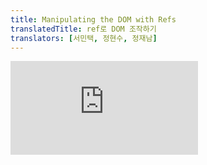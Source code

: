 ```yaml
---
title: Manipulating the DOM with Refs
translatedTitle: ref로 DOM 조작하기
translators: [서민택, 정현수, 정재남]
---
```


<iframe 
  style={{aspectRatio: 1.7778, width: '100%'}} 
  src="https://www.youtube.com/embed/playlist?list=PLjQV3hketAJkh6BEl0n4PDS_2fBd0cS9v&index=31"
  title="YouTube video player" 
  frameBorder="0" 
/>

<Intro>

React automatically updates the [DOM](https://developer.mozilla.org/docs/Web/API/Document_Object_Model/Introduction) to match your render output, so your components won't often need to manipulate it. However, sometimes you might need access to the DOM elements managed by React--for example, to focus a node, scroll to it, or measure its size and position. There is no built-in way to do those things in React, so you will need a *ref* to the DOM node.
<Trans>React는 렌더링 출력과 일치하도록 [DOM](https://developer.mozilla.org/docs/Web/API/Document_Object_Model/Introduction)을 자동으로 업데이트하므로 컴포넌트가 자주 조작할 필요가 없습니다. 하지만 때로는 노드에 포커스를 맞추거나 스크롤하거나 크기와 위치를 측정하기 위해 React가 관리하는 DOM 요소에 접근해야 할 수도 있습니다. React에는 이러한 작업을 수행할 수 있는 내장된 방법이 없으므로 DOM 노드에 대한 *ref*가 필요합니다.</Trans>

</Intro>

<YouWillLearn>

- How to access a DOM node managed by React with the `ref` attribute
- How the `ref` JSX attribute relates to the `useRef` Hook
- How to access another component's DOM node
- In which cases it's safe to modify the DOM managed by React

<TransBlock>
  - `ref` 어트리뷰트로 React가 관리하는 DOM 노드에 접근하는 방법
  - `ref` JSX 속성이 `useRef` 훅과 관련되는 방법
  - 다른 컴포넌트의 DOM 노드에 접근하는 방법
  - 어떤 경우에 React가 관리하는 DOM을 수정해도 안전한지
</TransBlock>

</YouWillLearn>

## Getting a ref to the node<Trans>노드에 대한 ref 가져오기</Trans> {/*getting-a-ref-to-the-node*/}

To access a DOM node managed by React, first, import the `useRef` Hook:
<Trans>React가 관리하는 DOM 노드에 접근하려면, 먼저 `useRef` 훅을 불러옵니다:</Trans>

```js
import { useRef } from 'react';
```

Then, use it to declare a ref inside your component:
<Trans>그런 다음 컴포넌트 내부에서 ref를 선언합니다:</Trans>

```js
const myRef = useRef(null);
```

Finally, pass it to the DOM node as the `ref` attribute:
<Trans>마지막으로, DOM 노드에 `ref` 속성으로 전달합니다:</Trans>

```js
<div ref={myRef}>
```

The `useRef` Hook returns an object with a single property called `current`. Initially, `myRef.current` will be `null`. When React creates a DOM node for this `<div>`, React will put a reference to this node into `myRef.current`. You can then access this DOM node from your [event handlers](/learn/responding-to-events) and use the built-in [browser APIs](https://developer.mozilla.org/docs/Web/API/Element) defined on it.
<Trans>이 `useRef` 훅은 `current` 라고 하는 프로퍼티가 포함된 객체를 반환합니다. 처음에는 `myRef.current` 는 `null` 이 될 것입니다. React가 이 `<div>`에 대한 DOM 노드를 생성하면, React는 이 노드에 대한 참조를 `myRef.current`에 넣습니다. 그런 다음 [이벤트 핸들러](/learn/responding-to-events)에서 이 DOM 노드에 액세스하고 여기에 정의된 내장 [브라우저 API](https://developer.mozilla.org/docs/Web/API/Element)를 사용할 수 있습니다.</Trans>

```js
// You can use any browser APIs, for example:
// 모든 브라우저 API를 사용할 수 있습니다. 예를 들어:
myRef.current.scrollIntoView();
```

### Example: Focusing a text input<Trans>예: 텍스트 입력에 초점 맞추기</Trans> {/*example-focusing-a-text-input*/}

In this example, clicking the button will focus the input:
<Trans>이 예제에서는 버튼을 클릭하면 input에 초점이 맞춰집니다:</Trans>

<Sandpack>

```js
import { useRef } from 'react';

export default function Form() {
  const inputRef = useRef(null);

  function handleClick() {
    inputRef.current.focus();
  }

  return (
    <>
      <input ref={inputRef} />
      <button onClick={handleClick}>
        Focus the input
      </button>
    </>
  );
}
```

</Sandpack>

To implement this:
<Trans>이를 구현하려면:</Trans>

1. Declare `inputRef` with the `useRef` Hook.
2. Pass it as `<input ref={inputRef}>`. This tells React to **put this `<input>`'s DOM node into `inputRef.current`.**
3. In the `handleClick` function, read the input DOM node from `inputRef.current` and call [`focus()`](https://developer.mozilla.org/en-US/docs/Web/API/HTMLElement/focus) on it with `inputRef.current.focus()`.
4. Pass the `handleClick` event handler to `<button>` with `onClick`.

<TransBlock>
1. `useRef` 훅으로 `inputRef`를 선언합니다.
2. 이를 `<input ref={inputRef}>`에 전달합니다. 이렇게 하면 React가 이 `<input>`의 DOM 노드를 `inputRef.current`에 넣을 것입니다.
3. `handleClick` 함수에서 `inputRef.current`로부터 input DOM 노드를 읽어와서 `inputRef.current.focus()`로 [`focus()`](https://developer.mozilla.org/en-US/docs/Web/API/HTMLElement/focus)를 호출합니다.
4. `<button>`의 `onClick`에 `handleClick` 이벤트 핸들러를 전달합니다.
</TransBlock>

While DOM manipulation is the most common use case for refs, the `useRef` Hook can be used for storing other things outside React, like timer IDs. Similarly to state, refs remain between renders. Refs are like state variables that don't trigger re-renders when you set them. Read about refs in [Referencing Values with Refs.](/learn/referencing-values-with-refs)
<Trans>DOM 조작이 ref의 가장 일반적인 사용 사례이지만, `useRef` 훅은 timer ID와 같은 다른 것들을 React 외부에 저장하는 데 사용될 수 있습니다. state와 유사하게 ref는 렌더링 사이에 유지됩니다. ref는 state 변수와 비슷하지만 설정할 때 리렌더링을 촉발하지 않습니다. ref에 대한 자세한 내용은 [Refs로 값 참조하기](/learn/referencing-values-with-refs)에서 읽어보세요.</Trans>

### Example: Scrolling to an element<Trans>예: element로 스크롤하기</Trans> {/*example-scrolling-to-an-element*/}

You can have more than a single ref in a component. In this example, there is a carousel of three images. Each button centers an image by calling the browser [`scrollIntoView()`](https://developer.mozilla.org/en-US/docs/Web/API/Element/scrollIntoView) method on the corresponding DOM node:
<Trans>컴포넌트를 ref를 하나 이상 포함할 수도 있습니다. 이 예시에는 세 개의 이미지로 구성된 캐러셀이 있습니다. 각 버튼은 DOM 노드에서 브라우저 [`scrollIntoView()`](https://developer.mozilla.org/en-US/docs/Web/API/Element/scrollIntoView) 메서드를 호출하여 해당 이미지를 중앙에 배치합니다:</Trans>

<Sandpack>

```js
import { useRef } from 'react';

export default function CatFriends() {
  const firstCatRef = useRef(null);
  const secondCatRef = useRef(null);
  const thirdCatRef = useRef(null);

  function handleScrollToFirstCat() {
    firstCatRef.current.scrollIntoView({
      behavior: 'smooth',
      block: 'nearest',
      inline: 'center'
    });
  }

  function handleScrollToSecondCat() {
    secondCatRef.current.scrollIntoView({
      behavior: 'smooth',
      block: 'nearest',
      inline: 'center'
    });
  }

  function handleScrollToThirdCat() {
    thirdCatRef.current.scrollIntoView({
      behavior: 'smooth',
      block: 'nearest',
      inline: 'center'
    });
  }

  return (
    <>
      <nav>
        <button onClick={handleScrollToFirstCat}>
          Tom
        </button>
        <button onClick={handleScrollToSecondCat}>
          Maru
        </button>
        <button onClick={handleScrollToThirdCat}>
          Jellylorum
        </button>
      </nav>
      <div>
        <ul>
          <li>
            <img
              src="https://placekitten.com/g/200/200"
              alt="Tom"
              ref={firstCatRef}
            />
          </li>
          <li>
            <img
              src="https://placekitten.com/g/300/200"
              alt="Maru"
              ref={secondCatRef}
            />
          </li>
          <li>
            <img
              src="https://placekitten.com/g/250/200"
              alt="Jellylorum"
              ref={thirdCatRef}
            />
          </li>
        </ul>
      </div>
    </>
  );
}
```

```css
div {
  width: 100%;
  overflow: hidden;
}

nav {
  text-align: center;
}

button {
  margin: .25rem;
}

ul,
li {
  list-style: none;
  white-space: nowrap;
}

li {
  display: inline;
  padding: 0.5rem;
}
```

</Sandpack>

<DeepDive>

#### How to manage a list of refs using a ref callback<Trans>ref 콜백을 사용하여 refs 목록을 관리하는 방법</Trans> {/*how-to-manage-a-list-of-refs-using-a-ref-callback*/}

In the above examples, there is a predefined number of refs. However, sometimes you might need a ref to each item in the list, and you don't know how many you will have. Something like this **wouldn't work**:
<Trans>위의 예에서는 ref를 항목 수만큼 미리 정의해 두었습니다. 그러나 목록의 각 항목에 대해 얼마나 많은 ref가 필요할지 알 수 없는 경우도 있습니다. 이런 경우에는 제대로 **작동하지 않을 것입니다**:</Trans>

```js
<ul>
  {items.map((item) => {
    // Doesn't work! 작동하지 않습니다!
    const ref = useRef(null);
    return <li ref={ref} />;
  })}
</ul>
```

This is because **Hooks must only be called at the top-level of your component.** You can't call `useRef` in a loop, in a condition, or inside a `map()` call.
<Trans>이는 *훅은 컴포넌트의 최상위 레벨에서만 호출해야 하기 때문입니다.** 반복문 또는 `map()` 내부에서는 `useRef`를 호출할 수 없습니다.</Trans>

One possible way around this is to get a single ref to their parent element, and then use DOM manipulation methods like [`querySelectorAll`](https://developer.mozilla.org/en-US/docs/Web/API/Document/querySelectorAll) to "find" the individual child nodes from it. However, this is brittle and can break if your DOM structure changes.
<Trans>이 문제를 해결할 수 있는 한 가지 방법은 부모 엘리먼트에 대한 단일 ref를 가져온 다음 [`querySelectorAll`](https://developer.mozilla.org/ko/docs/Web/API/Document/querySelectorAll)과 같은 DOM 조작 메서드를 사용하여 개별 하위 노드를 "찾는" 것입니다. 하지만 이 방법은 DOM 구조가 변경되면 깨질 수 있습니다.</Trans>

Another solution is to **pass a function to the `ref` attribute.** This is called a [`ref` callback.](/reference/react-dom/components/common#ref-callback) React will call your ref callback with the DOM node when it's time to set the ref, and with `null` when it's time to clear it. This lets you maintain your own array or a [Map](https://developer.mozilla.org/en-US/docs/Web/JavaScript/Reference/Global_Objects/Map), and access any ref by its index or some kind of ID.
<Trans>또 다른 해결책은 **`ref` 속성에 함수를 전달**하는 것입니다. 이를 [`ref` 콜백](/reference/react-dom/components/common#ref-callback)이라고 합니다. React는 ref를 설정할 때가 되면 DOM 노드로, 지울 때가 되면 `null`로 ref 콜백을 호출할 것입니다. 이를 통해 자신만의 배열이나 [Map](https://developer.mozilla.org/en-US/docs/Web/JavaScript/Reference/Global_Objects/Map)을 유지 관리하고, 인덱스나 일종의 ID로 모든 ref에 접근할 수 있습니다.</Trans>

This example shows how you can use this approach to scroll to an arbitrary node in a long list:
<Trans>다음 예제는 이러한 접근으로 긴 목록에서 임의 노드로 스크롤하는 방법을 보여 줍니다:</Trans>

<Sandpack>

```js
import { useRef } from 'react';

export default function CatFriends() {
  const itemsRef = useRef(null);

  function scrollToId(itemId) {
    const map = getMap();
    const node = map.get(itemId);
    node.scrollIntoView({
      behavior: 'smooth',
      block: 'nearest',
      inline: 'center'
    });
  }

  function getMap() {
    if (!itemsRef.current) {
      // Initialize the Map on first usage.
      itemsRef.current = new Map();
    }
    return itemsRef.current;
  }

  return (
    <>
      <nav>
        <button onClick={() => scrollToId(0)}>
          Tom
        </button>
        <button onClick={() => scrollToId(5)}>
          Maru
        </button>
        <button onClick={() => scrollToId(9)}>
          Jellylorum
        </button>
      </nav>
      <div>
        <ul>
          {catList.map(cat => (
            <li
              key={cat.id}
              ref={(node) => {
                const map = getMap();
                if (node) {
                  map.set(cat.id, node);
                } else {
                  map.delete(cat.id);
                }
              }}
            >
              <img
                src={cat.imageUrl}
                alt={'Cat #' + cat.id}
              />
            </li>
          ))}
        </ul>
      </div>
    </>
  );
}

const catList = [];
for (let i = 0; i < 10; i++) {
  catList.push({
    id: i,
    imageUrl: 'https://placekitten.com/250/200?image=' + i
  });
}

```

```css
div {
  width: 100%;
  overflow: hidden;
}

nav {
  text-align: center;
}

button {
  margin: .25rem;
}

ul,
li {
  list-style: none;
  white-space: nowrap;
}

li {
  display: inline;
  padding: 0.5rem;
}
```

</Sandpack>

In this example, `itemsRef` doesn't hold a single DOM node. Instead, it holds a [Map](https://developer.mozilla.org/docs/Web/JavaScript/Reference/Global_Objects/Map) from item ID to a DOM node. ([Refs can hold any values!](/learn/referencing-values-with-refs)) The [`ref` callback](/reference/react-dom/components/common#ref-callback) on every list item takes care to update the Map:
<Trans>이 예제에서 `itemsRef`는 단일 DOM 노드를 보유하지 않습니다. 대신 항목 ID에서 DOM 노드로의 [Map](https://developer.mozilla.org/ko/docs/Web/JavaScript/Reference/Global_Objects/Map)을 보유합니다. ([Ref는 모든 값을 보유할 수 있습니다!](/learn/referencing-values-with-refs)) 모든 목록 항목의 [`ref` 콜백](/reference/react-dom/components/common#ref-callback)은 맵을 업데이트합니다:</Trans>

```js
<li
  key={cat.id}
  ref={node => {
    const map = getMap();
    if (node) {
      // Add to the Map
      map.set(cat.id, node);
    } else {
      // Remove from the Map
      map.delete(cat.id);
    }
  }}
>
```

This lets you read individual DOM nodes from the Map later.
<Trans>이렇게 하면 나중에 Map에서 개별 DOM 노드를 읽을 수 있습니다.</Trans>

</DeepDive>

## Accessing another component's DOM nodes<Trans>다른 컴포넌트의 DOM 노드에 접근하기</Trans> {/*accessing-another-components-dom-nodes*/}

When you put a ref on a built-in component that outputs a browser element like `<input />`, React will set that ref's `current` property to the corresponding DOM node (such as the actual `<input />` in the browser).
<Trans>`<input />`과 같은 브라우저 엘리먼트를 출력하는 내장 컴포넌트에 ref를 넣으면, React는 해당 ref의 `current` 프로퍼티를 해당 DOM 노드(예: 브라우저의 실제 `<input />`)로 설정합니다.</Trans>

However, if you try to put a ref on **your own** component, like `<MyInput />`, by default you will get `null`. Here is an example demonstrating it. Notice how clicking the button **does not** focus the input:
<Trans>그러나 `<MyInput />`과 같은 **여러분이 만든** 컴포넌트에 ref를 넣으려고 하면 기본적으로 `null`이 반환됩니다. 다음은 이를 보여주는 예시입니다. 버튼을 클릭해도 입력에 초점이 맞춰지지 **않는** 것을 확인할 수 있습니다:</Trans>

<Sandpack>

```js
import { useRef } from 'react';

function MyInput(props) {
  return <input {...props} />;
}

export default function MyForm() {
  const inputRef = useRef(null);

  function handleClick() {
    inputRef.current.focus();
  }

  return (
    <>
      <MyInput ref={inputRef} />
      <button onClick={handleClick}>
        Focus the input
      </button>
    </>
  );
}
```

</Sandpack>

To help you notice the issue, React also prints an error to the console:
<Trans>문제를 알아차리는 데 도움이 되도록 React는 콘솔에 오류를 출력하기도 합니다:</Trans>

<ConsoleBlock level="error">

Warning: Function components cannot be given refs. Attempts to access this ref will fail. Did you mean to use React.forwardRef()?<br/>
// 경고: 함수 컴포넌트에는 refs를 지정할 수 없습니다. 이 ref에 접근하려는 시도는 실패합니다. React.forwardRef()를 사용하려고 하셨나요?
</ConsoleBlock>

This happens because by default React does not let a component access the DOM nodes of other components. Not even for its own children! This is intentional. Refs are an escape hatch that should be used sparingly. Manually manipulating _another_ component's DOM nodes makes your code even more fragile.
<Trans>이는 기본적으로 React가 컴포넌트가 다른 컴포넌트의 DOM 노드에 접근하는 것을 허용하지 않기 때문입니다. 심지어 자신의 자식에게도요! 이것은 의도적인 것입니다. ref는 탈출구이기 때문에 아껴서 사용해야 합니다. _다른_ 컴포넌트의 DOM 노드를 수동으로 조작하면 코드가 훨씬 더 취약해집니다.</Trans>

Instead, components that _want_ to expose their DOM nodes have to **opt in** to that behavior. A component can specify that it "forwards" its ref to one of its children. Here's how `MyInput` can use the `forwardRef` API:
<Trans>대신, DOM 노드를 노출하길 _원하는_ 컴포넌트에 해당 동작을 **설정**해야 합니다. 컴포넌트는 자신의 ref를 자식 중 하나에 "전달"하도록 지정할 수 있습니다. `MyInput`이 `forwardRef` API를 사용하는 방법은 다음과 같습니다:</Trans>

```js
const MyInput = forwardRef((props, ref) => {
  return <input {...props} ref={ref} />;
});
```

This is how it works:
<Trans>작동 방식은 다음과 같습니다:</Trans>

1. `<MyInput ref={inputRef} />` tells React to put the corresponding DOM node into `inputRef.current`. However, it's up to the `MyInput` component to opt into that--by default, it doesn't.
2. The `MyInput` component is declared using `forwardRef`. **This opts it into receiving the `inputRef` from above as the second `ref` argument** which is declared after `props`.
3. `MyInput` itself passes the `ref` it received to the `<input>` inside of it.

<TransBlock>
1. `<MyInput ref={inputRef} />`는 React에게 해당 DOM 노드를 `inputRef.current`에 넣으라고 지시합니다. 그러나 이를 선택할지는 `MyInput` 컴포넌트에 달려 있으며, 기본적으로 그렇지 않습니다.
2. `MyInput` 컴포넌트를 `forwardRef`를 사용하여 선언하면, `props` 다음의 **두 번째 `ref` 인수**에 위의 `inputRef`를 받도록 설정됩니다.
3. `MyInput`은 수신한 `ref`를 내부의 `<input>`으로 전달합니다.
</TransBlock>

Now clicking the button to focus the input works:
<Trans>이제 버튼을 클릭하면 input에 초점이 맞춰집니다:</Trans>

<Sandpack>

```js
import { forwardRef, useRef } from 'react';

const MyInput = forwardRef((props, ref) => {
  return <input {...props} ref={ref} />;
});

export default function Form() {
  const inputRef = useRef(null);

  function handleClick() {
    inputRef.current.focus();
  }

  return (
    <>
      <MyInput ref={inputRef} />
      <button onClick={handleClick}>
        Focus the input
      </button>
    </>
  );
}
```

</Sandpack>

In design systems, it is a common pattern for low-level components like buttons, inputs, and so on, to forward their refs to their DOM nodes. On the other hand, high-level components like forms, lists, or page sections usually won't expose their DOM nodes to avoid accidental dependencies on the DOM structure.
<Trans>디자인 시스템에서 버튼, 입력 등과 같은 저수준 컴포넌트는 해당 ref를 DOM 노드로 전달하는 것이 일반적인 패턴입니다. 반면 양식, 목록 또는 페이지 섹션과 같은 상위 수준 컴포넌트는 일반적으로 DOM 구조에 대한 우발적 의존성을 피하기 위해 해당 DOM 노드를 노출하지 않습니다.</Trans>

<DeepDive>

#### Exposing a subset of the API with an imperative handle<Trans>명령형 핸들로 API의 하위 집합 노출하기</Trans> {/*exposing-a-subset-of-the-api-with-an-imperative-handle*/}

In the above example, `MyInput` exposes the original DOM input element. This lets the parent component call `focus()` on it. However, this also lets the parent component do something else--for example, change its CSS styles. In uncommon cases, you may want to restrict the exposed functionality. You can do that with `useImperativeHandle`:
<Trans>위의 예시에서 `MyInput`은 원본 DOM input 엘리먼트를 노출합니다. 이를 통해 부모 컴포넌트가 이 요소에 `focus()`를 호출할 수 있습니다. 그런데 이렇게 하면 부모 컴포넌트가 다른 작업(예: CSS 스타일 변경)을 할 수도 있습니다. 드문 경우지만 노출되는 기능을 제한하고 싶을 수도 있을 것입니다. 그럴 땐 `useImperativeHandle`을 사용하면 됩니다:</Trans>

<Sandpack>

```js
import {
  forwardRef, 
  useRef, 
  useImperativeHandle
} from 'react';

const MyInput = forwardRef((props, ref) => {
  const realInputRef = useRef(null);
  useImperativeHandle(ref, () => ({
    // Only expose focus and nothing else
    focus() {
      realInputRef.current.focus();
    },
  }));
  return <input {...props} ref={realInputRef} />;
});

export default function Form() {
  const inputRef = useRef(null);

  function handleClick() {
    inputRef.current.focus();
  }

  return (
    <>
      <MyInput ref={inputRef} />
      <button onClick={handleClick}>
        Focus the input
      </button>
    </>
  );
}
```

</Sandpack>

Here, `realInputRef` inside `MyInput` holds the actual input DOM node. However, `useImperativeHandle` instructs React to provide your own special object as the value of a ref to the parent component. So `inputRef.current` inside the `Form` component will only have the `focus` method. In this case, the ref "handle" is not the DOM node, but the custom object you create inside `useImperativeHandle` call.
<Trans>여기서 `MyInput` 내부의 `realInputRef`는 실제 input DOM 노드를 보유합니다. 하지만 `useImperativeHandle`은 부모 컴포넌트에 대한 ref 값으로 고유한 특수 객체를 제공하도록 React에 지시합니다. 따라서 `Form` 컴포넌트 내부의 `inputRef.current`에는 `focus` 메서드만 있게 됩니다. 이 경우 ref "핸들"은 DOM 노드가 아니라 `useImperativeHandle()` 내부에서 생성한 사용자 정의 객체입니다.</Trans>

</DeepDive>

## When React attaches the refs<Trans>React가 ref를 첨부할 때</Trans> {/*when-react-attaches-the-refs*/}

In React, every update is split in [two phases](/learn/render-and-commit#step-3-react-commits-changes-to-the-dom):
<Trans>React에서 모든 업데이트는 [두 단계](/learn/render-and-commit#step-3-react-commits-changes-to-the-dom)로 나뉩니다:</Trans>

* During **render,** React calls your components to figure out what should be on the screen.
* During **commit,** React applies changes to the DOM.

<TransBlock>
- **렌더링** 하는 동안 React는 컴포넌트를 호출하여 화면에 무엇이 표시되어야 하는지 파악합니다.
- **커밋(commit)** 하는 동안 React는 DOM에 변경 사항을 적용합니다.
</TransBlock>

In general, you [don't want](/learn/referencing-values-with-refs#best-practices-for-refs) to access refs during rendering. That goes for refs holding DOM nodes as well. During the first render, the DOM nodes have not yet been created, so `ref.current` will be `null`. And during the rendering of updates, the DOM nodes haven't been updated yet. So it's too early to read them.
<Trans>일반적으로 렌더링 중에는 ref에 액세스하는 것을 [원하지 않을 것입니다](/learn/referencing-values-with-refs#best-practices-for-refs). DOM 노드를 보유하는 ref도 마찬가지입니다. 첫 번째 렌더링 중에는 DOM 노드가 아직 생성되지 않았으므로 `ref.current`는 `null`이 됩니다. 그리고 업데이트를 렌더링하는 동안에는 DOM 노드가 아직 업데이트되지 않았습니다. 따라서 이를 읽기에는 너무 이르죠.</Trans>

React sets `ref.current` during the commit. Before updating the DOM, React sets the affected `ref.current` values to `null`. After updating the DOM, React immediately sets them to the corresponding DOM nodes.
<Trans>React는 커밋하는 동안에 `ref.current`를 설정합니다. React는 DOM이 업데이트 되기 전에는 `ref.current`의 값을 `null`로 설정하였다가, DOM이 업데이트된 직후 해당 DOM 노드로 다시 설정합니다.</Trans>

**Usually, you will access refs from event handlers.** If you want to do something with a ref, but there is no particular event to do it in, you might need an Effect. We will discuss effects on the next pages.
<Trans>**일반적으로 이벤트 핸들러에서 ref에 접근합니다.** ref로 무언가를 하고 싶지만 그 작업을 수행할 특정 이벤트가 없다면, Effect가 필요할 수 있습니다. Effect에 대해서는 다음 페이지에서 설명하겠습니다.</Trans>

<DeepDive>

#### Flushing state updates synchronously with flushSync<Trans>플러싱 state는 flushSync와 동기식으로 업데이트됩니다.</Trans> {/*flushing-state-updates-synchronously-with-flush-sync*/}

Consider code like this, which adds a new todo and scrolls the screen down to the last child of the list. Notice how, for some reason, it always scrolls to the todo that was *just before* the last added one:
<Trans>다음과 같이 새 할 일을 추가하고 목록의 마지막 하위 항목까지 화면을 아래로 스크롤하는 코드를 고려해 보세요. 어떤 이유에서인지 항상 마지막으로 추가한 할 일의 *바로 앞*에 있던 할 일로 스크롤되는 것을 볼 수 있습니다:</Trans>

<Sandpack>

```js
import { useState, useRef } from 'react';

export default function TodoList() {
  const listRef = useRef(null);
  const [text, setText] = useState('');
  const [todos, setTodos] = useState(
    initialTodos
  );

  function handleAdd() {
    const newTodo = { id: nextId++, text: text };
    setText('');
    setTodos([ ...todos, newTodo]);
    listRef.current.lastChild.scrollIntoView({
      behavior: 'smooth',
      block: 'nearest'
    });
  }

  return (
    <>
      <button onClick={handleAdd}>
        Add
      </button>
      <input
        value={text}
        onChange={e => setText(e.target.value)}
      />
      <ul ref={listRef}>
        {todos.map(todo => (
          <li key={todo.id}>{todo.text}</li>
        ))}
      </ul>
    </>
  );
}

let nextId = 0;
let initialTodos = [];
for (let i = 0; i < 20; i++) {
  initialTodos.push({
    id: nextId++,
    text: 'Todo #' + (i + 1)
  });
}
```

</Sandpack>

The issue is with these two lines:
<Trans>문제는 바로 다음 두 줄입니다:</Trans>

```js
setTodos([ ...todos, newTodo]);
listRef.current.lastChild.scrollIntoView();
```

In React, [state updates are queued.](/learn/queueing-a-series-of-state-updates) Usually, this is what you want. However, here it causes a problem because `setTodos` does not immediately update the DOM. So the time you scroll the list to its last element, the todo has not yet been added. This is why scrolling always "lags behind" by one item.
<Trans>React에서는 [state 업데이트가 큐에 등록됩니다.](/learn/queueing-a-series-of-state-updates) 일반적으로 이것은 사용자가 원하는 것입니다. 그러나 여기서는 `setTodos`가 DOM을 즉시 업데이트하지 않기 때문에 문제가 발생합니다. 따라서 목록을 마지막 요소로 스크롤할 때 할 일이 아직 추가되지 않은 상태입니다. 이것이 스크롤이 항상 한 항목씩 "뒤처지는" 이유입니다.</Trans>

To fix this issue, you can force React to update ("flush") the DOM synchronously. To do this, import `flushSync` from `react-dom` and **wrap the state update** into a `flushSync` call:
<Trans>이 문제를 해결하기 위해 React가 DOM을 동기적으로 업데이트("플러시")하도록 강제할 수 있습니다. 이렇게 하려면 `react-dom`에서 `flushSync`를 import하고 **state 업데이트를** `flushSync` 호출로 **감싸면** 됩니다:</Trans>

```js
flushSync(() => {
  setTodos([ ...todos, newTodo]);
});
listRef.current.lastChild.scrollIntoView();
```

This will instruct React to update the DOM synchronously right after the code wrapped in `flushSync` executes. As a result, the last todo will already be in the DOM by the time you try to scroll to it:
<Trans>이렇게 하면 `flushSync`로 감싼 코드가 실행된 직후 React가 DOM을 동기적으로 업데이트하도록 지시합니다. 그 결과 스크롤을 시도할 때 DOM에 이미 마지막 할 일이 있을 것입니다:</Trans>

<Sandpack>

```js
import { useState, useRef } from 'react';
import { flushSync } from 'react-dom';

export default function TodoList() {
  const listRef = useRef(null);
  const [text, setText] = useState('');
  const [todos, setTodos] = useState(
    initialTodos
  );

  function handleAdd() {
    const newTodo = { id: nextId++, text: text };
    flushSync(() => {
      setText('');
      setTodos([ ...todos, newTodo]);      
    });
    listRef.current.lastChild.scrollIntoView({
      behavior: 'smooth',
      block: 'nearest'
    });
  }

  return (
    <>
      <button onClick={handleAdd}>
        Add
      </button>
      <input
        value={text}
        onChange={e => setText(e.target.value)}
      />
      <ul ref={listRef}>
        {todos.map(todo => (
          <li key={todo.id}>{todo.text}</li>
        ))}
      </ul>
    </>
  );
}

let nextId = 0;
let initialTodos = [];
for (let i = 0; i < 20; i++) {
  initialTodos.push({
    id: nextId++,
    text: 'Todo #' + (i + 1)
  });
}
```

</Sandpack>

</DeepDive>

## Best practices for DOM manipulation with refs<Trans>ref를 이용한 DOM 조작 모범 사례</Trans> {/*best-practices-for-dom-manipulation-with-refs*/}

Refs are an escape hatch. You should only use them when you have to "step outside React". Common examples of this include managing focus, scroll position, or calling browser APIs that React does not expose.
<Trans>Ref는 탈출구입니다. "React 외부로 나가야" 할 때만 사용해야 합니다. 일반적인 예로는 포커스, 스크롤 위치를 관리하거나 React가 노출하지 않는 브라우저 API를 호출하는 것이 있습니다.</Trans>

If you stick to non-destructive actions like focusing and scrolling, you shouldn't encounter any problems. However, if you try to **modify** the DOM manually, you can risk conflicting with the changes React is making.
<Trans>포커스나 스크롤 같은 비파괴적 동작을 고수한다면 문제가 발생하지 않을 것입니다. 그러나 DOM을 수동으로 **수정**하려고 하면 React가 수행하는 변경 사항과 충돌할 위험이 있습니다.</Trans>

To illustrate this problem, this example includes a welcome message and two buttons. The first button toggles its presence using [conditional rendering](/learn/conditional-rendering) and [state](/learn/state-a-components-memory), as you would usually do in React. The second button uses the [`remove()` DOM API](https://developer.mozilla.org/en-US/docs/Web/API/Element/remove) to forcefully remove it from the DOM outside of React's control.
<Trans>다음 예시에는 이 문제를 설명하기 위해 환영 메시지와 두 개의 버튼이 포함되어 있습니다. 첫 번째 버튼은 React에서 일반적으로 사용하는 것처럼 [조건부 렌더링](/learn/conditional-rendering)과 [state](/learn/state-a-components-memory)를 사용하여 그 존재 여부를 전환합니다. 두 번째 버튼은 [`remove()` DOM API](https://developer.mozilla.org/en-US/docs/Web/API/Element/remove)를 사용하여 React가 제어할 수 없는 DOM에서 강제로 제거합니다.</Trans>

Try pressing "Toggle with setState" a few times. The message should disappear and appear again. Then press "Remove from the DOM". This will forcefully remove it. Finally, press "Toggle with setState":
<Trans>"Toggle with setState"를 몇 번 눌러보세요. 메시지가 사라졌다가 다시 나타날 것입니다. 그런 다음 "Remove from the DOM"을 누르세요. 그러면 강제로 제거될 것입니다. 마지막으로 "Toggle with setState"를 눌러보세요:</Trans>

<Sandpack>

```js
import { useState, useRef } from 'react';

export default function Counter() {
  const [show, setShow] = useState(true);
  const ref = useRef(null);

  return (
    <div>
      <button
        onClick={() => {
          setShow(!show);
        }}>
        Toggle with setState
      </button>
      <button
        onClick={() => {
          ref.current.remove();
        }}>
        Remove from the DOM
      </button>
      {show && <p ref={ref}>Hello world</p>}
    </div>
  );
}
```

```css
p,
button {
  display: block;
  margin: 10px;
}
```

</Sandpack>

After you've manually removed the DOM element, trying to use `setState` to show it again will lead to a crash. This is because you've changed the DOM, and React doesn't know how to continue managing it correctly.
<Trans>DOM 엘리먼트를 수동으로 제거한 후 `setState`를 사용하여 다시 표시하려고 하면 충돌이 발생합니다. 이는 사용자가 DOM을 변경했고 React가 이를 계속 올바르게 관리하는 방법을 모르기 때문입니다.</Trans>

**Avoid changing DOM nodes managed by React.** Modifying, adding children to, or removing children from elements that are managed by React can lead to inconsistent visual results or crashes like above.
<Trans>**React가 관리하는 DOM 노드를 변경하지 마세요.** React가 관리하는 요소를 수정하거나, 자식을 추가하거나 제거하면, 위와 같이 일관성 없는 시각적 결과나 충돌이 발생할 수 있습니다.</Trans>

However, this doesn't mean that you can't do it at all. It requires caution. **You can safely modify parts of the DOM that React has _no reason_ to update.** For example, if some `<div>` is always empty in the JSX, React won't have a reason to touch its children list. Therefore, it is safe to manually add or remove elements there.
<Trans>그렇다고 전혀 할 수 없다는 건 아니고, 주의가 필요하다는 의미입니다. **React가 업데이트할 _이유가 없는_ DOM의 일부는 안전하게 수정할 수 있습니다.** 예를 들어 JSX에서 일부 `<div>`가 항상 비어 있는 경우, React는 그 자식 목록을 건드릴 이유가 없습니다. 따라서 수동으로 요소를 추가하거나 제거하더라도 안전합니다.</Trans>

<Recap>

- Refs are a generic concept, but most often you'll use them to hold DOM elements.
- You instruct React to put a DOM node into `myRef.current` by passing `<div ref={myRef}>`.
- Usually, you will use refs for non-destructive actions like focusing, scrolling, or measuring DOM elements.
- A component doesn't expose its DOM nodes by default. You can opt into exposing a DOM node by using `forwardRef` and passing the second `ref` argument down to a specific node.
- Avoid changing DOM nodes managed by React.
- If you do modify DOM nodes managed by React, modify parts that React has no reason to update.

<TransBlock>
- Ref는 일반적인 개념이긴 하지만, 대부분 DOM 엘리먼트를 보관할 때 사용합니다.
- `<div ref={myRef}>`를 전달해 DOM 노드를 `myRef.current`에 넣으라고 React에 지시합니다.
- 보통은 포커스, 스크롤, DOM 엘리먼트 측정과 같은 비파괴적인 동작에 ref를 사용합니다.
- 컴포넌트는 기본적으로 DOM 노드를 노출하지 않습니다. `forwardRef`를 사용하고 두 번째 `ref` 인수를 특정 노드에 전달하여 DOM 노드를 노출하도록 설정할 수 있습니다.
- React가 관리하는 DOM 노드를 변경하지 마세요.
- React가 관리하는 DOM 노드를 수정해야 한다면 React가 업데이트할 이유가 없는 부분을 수정하세요.
</TransBlock>
</Recap>

<Challenges>

#### Play and pause the video<Trans>동영상 재생 및 일시 정지하기</Trans> {/*play-and-pause-the-video*/}

In this example, the button toggles a state variable to switch between a playing and a paused state. However, in order to actually play or pause the video, toggling state is not enough. You also need to call [`play()`](https://developer.mozilla.org/en-US/docs/Web/API/HTMLMediaElement/play) and [`pause()`](https://developer.mozilla.org/en-US/docs/Web/API/HTMLMediaElement/pause) on the DOM element for the `<video>`. Add a ref to it, and make the button work.
<Trans>이 예시에서는 버튼을 토글하면 state 변수가 재생 및 일시정지 사이를 전환합니다. 하지만 실제로 동영상을 재생하거나 일시 정지하려면 state 토글만으로는 충분하지 않습니다. 추가로 `<video>`에 대한 DOM 요소에서 [`play()`](https://developer.mozilla.org/en-US/docs/Web/API/HTMLMediaElement/play)와 [`pause()`](https://developer.mozilla.org/en-US/docs/Web/API/HTMLMediaElement/pause)를 호출해야만 합니다. 여기에 ref를 추가하고 버튼이 작동하도록 하세요.</Trans>

<Sandpack>

```js
import { useState, useRef } from 'react';

export default function VideoPlayer() {
  const [isPlaying, setIsPlaying] = useState(false);

  function handleClick() {
    const nextIsPlaying = !isPlaying;
    setIsPlaying(nextIsPlaying);
  }

  return (
    <>
      <button onClick={handleClick}>
        {isPlaying ? 'Pause' : 'Play'}
      </button>
      <video width="250">
        <source
          src="https://interactive-examples.mdn.mozilla.net/media/cc0-videos/flower.mp4"
          type="video/mp4"
        />
      </video>
    </>
  )
}
```

```css
button { display: block; margin-bottom: 20px; }
```

</Sandpack>

For an extra challenge, keep the "Play" button in sync with whether the video is playing even if the user right-clicks the video and plays it using the built-in browser media controls. You might want to listen to `onPlay` and `onPause` on the video to do that.
<Trans>추가 과제를 수행하려면, 사용자가 동영상을 마우스 오른쪽 버튼으로 클릭하여 브라우저의 내장 미디어 컨트롤로 재생하더라도 동영상이 재생중인지 여부와 '재생' 버튼이 동기화되도록 유지하세요. 이를 위해 동영상에서 `onPlay` 및 `onPause` 기능을 사용하는게 좋을 것입니다.</Trans>

<Solution>

Declare a ref and put it on the `<video>` element. Then call `ref.current.play()` and `ref.current.pause()` in the event handler depending on the next state.
<Trans>ref를 선언하고 `<video>` 요소에 넣으세요. 그런 다음 다음 state에 따라 이벤트 핸들러에서 `ref.current.play()`와 `ref.current.pause()`를 호출하세요.</Trans>

<Sandpack>

```js
import { useState, useRef } from 'react';

export default function VideoPlayer() {
  const [isPlaying, setIsPlaying] = useState(false);
  const ref = useRef(null);

  function handleClick() {
    const nextIsPlaying = !isPlaying;
    setIsPlaying(nextIsPlaying);

    if (nextIsPlaying) {
      ref.current.play();
    } else {
      ref.current.pause();
    }
  }

  return (
    <>
      <button onClick={handleClick}>
        {isPlaying ? 'Pause' : 'Play'}
      </button>
      <video
        width="250"
        ref={ref}
        onPlay={() => setIsPlaying(true)}
        onPause={() => setIsPlaying(false)}
      >
        <source
          src="https://interactive-examples.mdn.mozilla.net/media/cc0-videos/flower.mp4"
          type="video/mp4"
        />
      </video>
    </>
  )
}
```

```css
button { display: block; margin-bottom: 20px; }
```

</Sandpack>

In order to handle the built-in browser controls, you can add `onPlay` and `onPause` handlers to the `<video>` element and call `setIsPlaying` from them. This way, if the user plays the video using the browser controls, the state will adjust accordingly.
<Trans>브라우저 내장 컨트롤을 처리하기 위해 `<video>` 요소에 `onPlay` 및 `onPause` 핸들러를 추가하고, 이 핸들러에서 `setIsPlaying`을 호출하면 됩니다. 이렇게 하면 사용자가 브라우저 컨트롤을 사용하여 동영상을 재생하면 그에 따라 state가 조정됩니다.</Trans>

</Solution>

#### Focus the search field<Trans>검색 필드에 초점 맞추기</Trans> {/*focus-the-search-field*/}

Make it so that clicking the "Search" button puts focus into the field.
<Trans>"Search" 버튼을 클릭하면 필드에 초점이 맞춰지도록 설정하세요.</Trans>

<Sandpack>

```js
export default function Page() {
  return (
    <>
      <nav>
        <button>Search</button>
      </nav>
      <input
        placeholder="Looking for something?"
      />
    </>
  );
}
```

```css
button { display: block; margin-bottom: 10px; }
```

</Sandpack>

<Solution>

Add a ref to the input, and call `focus()` on the DOM node to focus it:
<Trans>input에 ref를 추가하고 DOM 노드에서 `focus()`를 호출하여 포커스를 지정하세요:</Trans>

<Sandpack>

```js
import { useRef } from 'react';

export default function Page() {
  const inputRef = useRef(null);
  return (
    <>
      <nav>
        <button onClick={() => {
          inputRef.current.focus();
        }}>
          Search
        </button>
      </nav>
      <input
        ref={inputRef}
        placeholder="Looking for something?"
      />
    </>
  );
}
```

```css
button { display: block; margin-bottom: 10px; }
```

</Sandpack>

</Solution>

#### Scrolling an image carousel<Trans>이미지 캐러셀 스크롤하기</Trans> {/*scrolling-an-image-carousel*/}

This image carousel has a "Next" button that switches the active image. Make the gallery scroll horizontally to the active image on click. You will want to call [`scrollIntoView()`](https://developer.mozilla.org/en-US/docs/Web/API/Element/scrollIntoView) on the DOM node of the active image:
<Trans>이 이미지 캐러셀에는 활성 이미지를 전환하는 "Next" 버튼이 있습니다. 클릭시 갤러리가 활성 이미지의 위치로 가로 스크롤 되도록 하세요. 활성 이미지의 DOM 노드에서 [`scrollIntoView()`](https://developer.mozilla.org/ko/docs/Web/API/Element/scrollIntoView)를 호출해야 합니다:</Trans>

```js
node.scrollIntoView({
  behavior: 'smooth',
  block: 'nearest',
  inline: 'center'
});
```

<Hint>

You don't need to have a ref to every image for this exercise. It should be enough to have a ref to the currently active image, or to the list itself. Use `flushSync` to ensure the DOM is updated *before* you scroll.
<Trans>모든 이미지에 대한 ref를 가질 필요는 없습니다. 현재 활성화된 이미지 또는 목록 자체에 대한 ref가 있으면 충분합니다. `flushSync`를 사용하여 스크롤하기 전에 DOM이 업데이트 되도록 하세요.</Trans>

</Hint>

<Sandpack>

```js
import { useState } from 'react';

export default function CatFriends() {
  const [index, setIndex] = useState(0);
  return (
    <>
      <nav>
        <button onClick={() => {
          if (index < catList.length - 1) {
            setIndex(index + 1);
          } else {
            setIndex(0);
          }
        }}>
          Next
        </button>
      </nav>
      <div>
        <ul>
          {catList.map((cat, i) => (
            <li key={cat.id}>
              <img
                className={
                  index === i ?
                    'active' :
                    ''
                }
                src={cat.imageUrl}
                alt={'Cat #' + cat.id}
              />
            </li>
          ))}
        </ul>
      </div>
    </>
  );
}

const catList = [];
for (let i = 0; i < 10; i++) {
  catList.push({
    id: i,
    imageUrl: 'https://placekitten.com/250/200?image=' + i
  });
}

```

```css
div {
  width: 100%;
  overflow: hidden;
}

nav {
  text-align: center;
}

button {
  margin: .25rem;
}

ul,
li {
  list-style: none;
  white-space: nowrap;
}

li {
  display: inline;
  padding: 0.5rem;
}

img {
  padding: 10px;
  margin: -10px;
  transition: background 0.2s linear;
}

.active {
  background: rgba(0, 100, 150, 0.4);
}
```

</Sandpack>

<Solution>

You can declare a `selectedRef`, and then pass it conditionally only to the current image:
<Trans>`selectedRef`를 선언한 다음 조건부로 현재 이미지에만 전달할 수 있습니다:</Trans>

```js
<li ref={index === i ? selectedRef : null}>
```

When `index === i`, meaning that the image is the selected one, the `<li>` will receive the `selectedRef`. React will make sure that `selectedRef.current` always points at the correct DOM node.
<Trans>`index === i`일 때, 즉 선택된 이미지일 때, `<li>`는 `selectedRef`를 받습니다. React는 `selectedRef.current`가 항상 올바른 DOM 노드를 가리키도록 할 것입니다.</Trans>

Note that the `flushSync` call is necessary to force React to update the DOM before the scroll. Otherwise, `selectedRef.current` would always point at the previously selected item.
<Trans>`flushSync` 호출은 스크롤 전에 React가 DOM을 업데이트하도록 강제하는 데에 필요하다는 점에 유의하세요. 그렇지 않으면 `selectedRef.current`가 항상 이전에 선택된 항목을 가리키게 될 것입니다.</Trans>

<Sandpack>

```js
import { useRef, useState } from 'react';
import { flushSync } from 'react-dom';

export default function CatFriends() {
  const selectedRef = useRef(null);
  const [index, setIndex] = useState(0);

  return (
    <>
      <nav>
        <button onClick={() => {
          flushSync(() => {
            if (index < catList.length - 1) {
              setIndex(index + 1);
            } else {
              setIndex(0);
            }
          });
          selectedRef.current.scrollIntoView({
            behavior: 'smooth',
            block: 'nearest',
            inline: 'center'
          });            
        }}>
          Next
        </button>
      </nav>
      <div>
        <ul>
          {catList.map((cat, i) => (
            <li
              key={cat.id}
              ref={index === i ?
                selectedRef :
                null
              }
            >
              <img
                className={
                  index === i ?
                    'active'
                    : ''
                }
                src={cat.imageUrl}
                alt={'Cat #' + cat.id}
              />
            </li>
          ))}
        </ul>
      </div>
    </>
  );
}

const catList = [];
for (let i = 0; i < 10; i++) {
  catList.push({
    id: i,
    imageUrl: 'https://placekitten.com/250/200?image=' + i
  });
}

```

```css
div {
  width: 100%;
  overflow: hidden;
}

nav {
  text-align: center;
}

button {
  margin: .25rem;
}

ul,
li {
  list-style: none;
  white-space: nowrap;
}

li {
  display: inline;
  padding: 0.5rem;
}

img {
  padding: 10px;
  margin: -10px;
  transition: background 0.2s linear;
}

.active {
  background: rgba(0, 100, 150, 0.4);
}
```

</Sandpack>

</Solution>

#### Focus the search field with separate components<Trans>별도의 컴포넌트로 검색 필드에 초점 맞추기</Trans> {/*focus-the-search-field-with-separate-components*/}

Make it so that clicking the "Search" button puts focus into the field. Note that each component is defined in a separate file and shouldn't be moved out of it. How do you connect them together?
<Trans>"Search" 버튼을 클릭하면 필드에 초점이 맞춰지도록 만드세요. 각 컴포넌트는 별도의 파일에 정의되어 있으며, 파일 밖으로 이동해서는 안 됩니다. 어떻게 서로 연결할 수 있을까요?</Trans>
<Hint>

You'll need `forwardRef` to opt into exposing a DOM node from your own component like `SearchInput`.
<Trans>`SearchInput`과 같은 자체 컴포넌트에서 DOM 노드를 노출하도록 선택하려면 `forwardRef`가 필요할 것입니다.</Trans>

</Hint>

<Sandpack>

```js App.js
import SearchButton from './SearchButton.js';
import SearchInput from './SearchInput.js';

export default function Page() {
  return (
    <>
      <nav>
        <SearchButton />
      </nav>
      <SearchInput />
    </>
  );
}
```

```js SearchButton.js
export default function SearchButton() {
  return (
    <button>
      Search
    </button>
  );
}
```

```js SearchInput.js
export default function SearchInput() {
  return (
    <input
      placeholder="Looking for something?"
    />
  );
}
```

```css
button { display: block; margin-bottom: 10px; }
```

</Sandpack>

<Solution>

You'll need to add an `onClick` prop to the `SearchButton`, and make the `SearchButton` pass it down to the browser `<button>`. You'll also pass a ref down to `<SearchInput>`, which will forward it to the real `<input>` and populate it. Finally, in the click handler, you'll call `focus` on the DOM node stored inside that ref.
<Trans>`SearchButton`에 `onClick` prop을 추가하고, `SearchButton`이 이 onClick prop을 브라우저의 `<button>`으로 전달하도록 해야 합니다. 또한 `SearchInput`에 ref를 전달하면 실제 `input`으로 전달되어 채워질 것입니다. 마지막으로 click 핸들러에서 해당 ref 안에 저장된 DOM 노드에서 `focus`를 호출합니다.</Trans>

<Sandpack>

```js App.js
import { useRef } from 'react';
import SearchButton from './SearchButton.js';
import SearchInput from './SearchInput.js';

export default function Page() {
  const inputRef = useRef(null);
  return (
    <>
      <nav>
        <SearchButton onClick={() => {
          inputRef.current.focus();
        }} />
      </nav>
      <SearchInput ref={inputRef} />
    </>
  );
}
```

```js SearchButton.js
export default function SearchButton({ onClick }) {
  return (
    <button onClick={onClick}>
      Search
    </button>
  );
}
```

```js SearchInput.js
import { forwardRef } from 'react';

export default forwardRef(
  function SearchInput(props, ref) {
    return (
      <input
        ref={ref}
        placeholder="Looking for something?"
      />
    );
  }
);
```

```css
button { display: block; margin-bottom: 10px; }
```

</Sandpack>

</Solution>

</Challenges>
